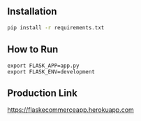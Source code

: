 ## Installation

```sh
pip install -r requirements.txt
```

## How to Run

```
export FLASK_APP=app.py
export FLASK_ENV=development
```

## Production Link

https://flaskecommerceapp.herokuapp.com
